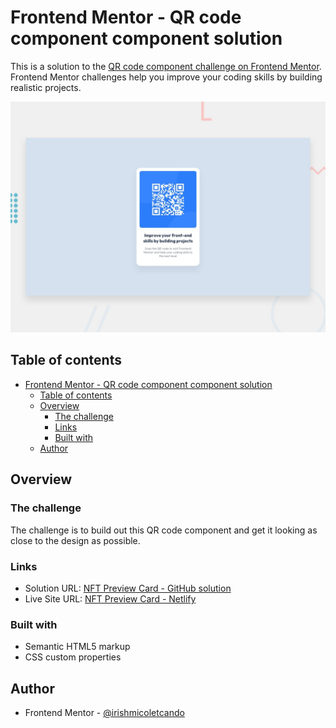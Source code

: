 # Frontend Mentor - QR code component component solution

This is a solution to the [QR code component challenge on Frontend Mentor](https://www.frontendmentor.io/challenges/qr-code-component-iux_sIO_H). Frontend Mentor challenges help you improve your coding skills by building realistic projects. 

<img src="design/desktop-preview.jpg" alt="Desktop Preview of QR Code">

## Table of contents

- [Frontend Mentor - QR code component component solution](#frontend-mentor---qr-code-component-component-solution)
  - [Table of contents](#table-of-contents)
  - [Overview](#overview)
    - [The challenge](#the-challenge)
    - [Links](#links)
    - [Built with](#built-with)
  - [Author](#author)


## Overview

### The challenge

The challenge is to build out this QR code component and get it looking as close to the design as possible.

### Links

- Solution URL: [NFT Preview Card - GitHub solution](https://github.com/irishmicoletcando/qr-code-component)
- Live Site URL: [NFT Preview Card - Netlify](https://jovial-minsky-592cd1.netlify.app/)

### Built with

- Semantic HTML5 markup
- CSS custom properties

## Author

- Frontend Mentor - [@irishmicoletcando](https://www.frontendmentor.io/profile/irishmicoletcando)
